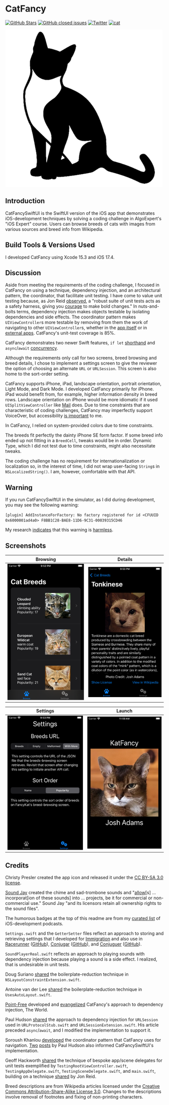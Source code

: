 CatFancy
===========

[![GitHub Stars](https://img.shields.io/github/stars/badges/shields.svg?style=social&label=Star)]()
[![GitHub closed issues](https://img.shields.io/github/issues-closed/badges/shields.svg)]()
[![Twitter](https://img.shields.io/badge/twitter-@vermont42-blue.svg?style=flat)](http://twitter.com/vermont42)
[![cat](https://img.shields.io/badge/cat-friendly-blue.svg)](https://twitter.com/vermont42/status/784504585243078656)

<a href="url"><img src="CatFancySwiftUI/Assets/Assets.xcassets/AppIcon.appiconset/icon.png" height="500"></a>
<br />

## Introduction

CatFancySwiftUI is the SwiftUI version of the iOS app that demonstrates iOS-development techniques by solving a coding challenge in AlgoExpert's "iOS Expert" course. Users can browse breeds of cats with images from various sources and breed info from Wikipedia.

## Build Tools & Versions Used

I developed CatFancy using Xcode 15.3 and iOS 17.4.

## Discussion

Aside from meeting the requirements of the coding challenge, I focused in CatFancy on using a technique, dependency injection, and an architectural pattern, the coordinator, that facilitate unit testing. I have come to value unit testing because, as Jon Reid [observed](https://qualitycoding.org), a "robust suite of unit tests acts as a safety harness, giving you [courage](https://www.theverge.com/2016/9/7/12838024/apple-iphone-7-plus-headphone-jack-removal-courage) to make bold changes." In nuts-and-bolts terms, dependency injection makes objects testable by isolating dependencies and side effects. The coordinator pattern makes `UIViewController`s more testable by removing from them the work of navigating to other `UIViewController`s, whether in the [app itself](CatFancySwiftUI/Navigation/BrowseBreedsDelegate.swift) or in [external apps](CatFancySwiftUI/Navigation/BreedDelegate.swift). CatFancy's unit-test coverage is 85%.

CatFancy demonstrates two newer Swift features, `if let` [shorthand](https://github.com/apple/swift-evolution/blob/main/proposals/0345-if-let-shorthand.md) and `async`/`await` [concurrency](https://github.com/apple/swift-evolution/blob/main/proposals/0296-async-await.md).

Although the requirements only call for two screens, breed browsing and breed details, I chose to implement a settings screen to give the reviewer the option of choosing an alternate `URL` or `URLSession`. This screen is also home to the sort-order setting.

CatFancy supports iPhone, iPad, landscape orientation, portrait orientation, Light Mode, and Dark Mode. I developed CatFancy primarily for iPhone. iPad would benefit from, for example, higher information density in breed rows. Landscape orientation on iPhone would be more idiomatic if it used `UISplitViewController` like [Mail](https://apps.apple.com/us/app/mail/id1108187098) does. Due to time constraints that are characteristic of coding challenges, CatFancy may imperfectly support VoiceOver, but accessibility [is important](https://github.com/vermont42/Conjuguer/commit/7d93d1459a085bb498cf9a7e4f3680f2d7e08839) to me.

In CatFancy, I relied on system-provided colors due to time constraints.

The breeds fit perfectly the dainty iPhone SE form factor. If some breed info ended up not fitting in a `BreedCell`, tweaks would be in order. Dynamic Type, which I did not test due to time constraints, might also necessitate tweaks.

The coding challenge has no requirement for internationalization or localization so, in the interest of time, I did not wrap user-facing `String`s in `NSLocalizedString()`. I am, however, comfortable with that API.

## Warning

If you run CatFancySwiftUI in the simulator, as I did during development, you may see the following warning:

`[plugin] AddInstanceForFactory: No factory registered for id <CFUUID 0x6000001ad4a0> F8BB1C28-BAE8-11D6-9C31-00039315CD46`

My research [indicates](https://forum.juce.com/t/addinstanceforfactory-no-factory-registered-for-id/55166/2) that this warning is [harmless](https://en.wikipedia.org/wiki/Mostly_Harmless).

## Screenshots

| Browsing | Details |
| -------- | ------- |
| ![](img/browse.png) | ![](img/details.png) |

| Settings | Launch |
| -------- | ------- |
| ![](img/settings.png) | ![](img/launch.png) |

## Credits

Christy Presler created the app icon and released it under the [CC BY-SA 3.0 license](https://creativecommons.org/licenses/by-sa/3.0/).

[Sound Jay](https://www.soundjay.com) created the chime and sad-trombone sounds and "[allow](https://www.soundjay.com/tos.html)[s] ... incorporat[ion of these sounds] into ... projects, be it for commercial or non-commercial use." Sound Jay "and its licensors retain all ownership rights to the sound files".

The humorous badges at the top of this readme are from my [curated list](https://github.com/vermont42/Podcasts) of iOS-development podcasts.

`Settings.swift` and the `GetterSetter` files reflect an approach to storing and retrieving settings that I developed for [Immigration](https://itunes.apple.com/us/app/immigration/id777319358) and also use in [Racerunner](https://itunes.apple.com/us/app/racerunner-run-tracking-app/id1065017082) ([GitHub](https://github.com/vermont42/RaceRunner)), [Conjugar](https://itunes.apple.com/us/app/conjugar/id1236500467) ([GitHub](https://github.com/vermont42/Conjugar/)), and [Conjuguer](https://apps.apple.com/us/app/conjuguer/id1588624373) ([GitHub](https://github.com/vermont42/Conjuguer)).

`SoundPlayerReal.swift` reflects an approach to playing sounds with dependency injection because playing a sound is a side effect. I realized, that is undesirable in unit tests.

Doug Suriano [shared](https://youtu.be/DmpoiN-SVds) the boilerplate-reduction technique in `NSLayoutConstraintExtension.swift`.

Antoine van der Lee [shared](https://www.avanderlee.com/swift/auto-layout-programmatically/) the boilerplate-reduction technique in `UsesAutoLayout.swift`.

[Point-Free](https://www.pointfree.co/) developed and [evangelized](https://www.pointfree.co/blog/posts/21-how-to-control-the-world) CatFancy's approach to dependency injection, The World.

Paul Hudson [shared](https://www.hackingwithswift.com/articles/153/how-to-test-ios-networking-code-the-easy-way) the approach to dependency injection for `URLSession` used in `URLProtocolStub.swift` and `URLSessionExtension.swift`. His article preceded `async`/`await`, and I modified the implementation to support it.

Soroush Khanlou [developed](http://khanlou.com/2015/01/the-coordinator/) the coordinator pattern that CatFancy uses for navigation. [Two](https://www.hackingwithswift.com/articles/71/how-to-use-the-coordinator-pattern-in-ios-apps) [posts](https://www.hackingwithswift.com/articles/175/advanced-coordinator-pattern-tutorial-ios) by Paul Hudson also informed CatFancySwiftUI's implementation.

Geoff Hackworth [shared](https://medium.com/@hacknicity/how-to-switch-your-ios-app-and-scene-delegates-for-improved-testing-9746279378c3) the technique of bespoke app/scene delegates for unit tests exemplified by `TestingRootViewController.swift`, `TestingAppDelegate.swift`,  `TestingSceneDelegate.swift`, and `main.swift`, building on a technique [shared](https://qualitycoding.org/ios-app-delegate-testing/) by Jon Reid.

Breed descriptions are from Wikipedia articles licensed under the [Creative Commons Attribution-Share-Alike License 3.0](https://creativecommons.org/licenses/by-sa/3.0/). Changes to the descriptions involve removal of footnotes and fixing of non-printing characters.
